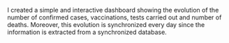 I created a simple and interactive dashboard showing the evolution of the number of confirmed cases, vaccinations, tests carried out and number of deaths. Moreover, this evolution is synchronized every day since the information is extracted from a synchronized database.
